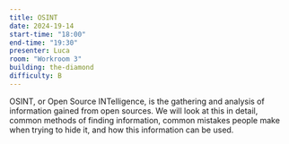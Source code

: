 ```yaml
---
title: OSINT
date: 2024-19-14
start-time: "18:00"
end-time: "19:30"
presenter: Luca
room: "Workroom 3"
building: the-diamond
difficulty: B
---
```


OSINT, or Open Source INTelligence, is the gathering and analysis of information gained from open sources. We will look at this in detail, common methods of finding information, common mistakes people make when trying to hide it, and how this information can be used.